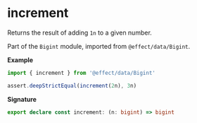 # increment

Returns the result of adding `1n` to a given number.

Part of the `Bigint` module, imported from `@effect/data/Bigint`.

**Example**

```ts
import { increment } from '@effect/data/Bigint'

assert.deepStrictEqual(increment(2n), 3n)
```

**Signature**

```ts
export declare const increment: (n: bigint) => bigint
```
